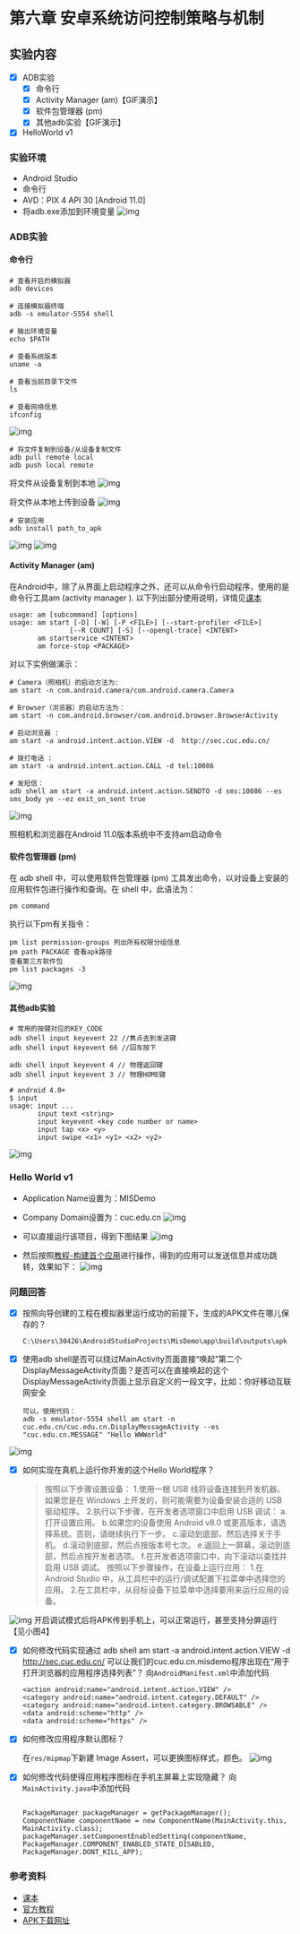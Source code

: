 # 第六章 安卓系统访问控制策略与机制

## 实验内容
- [x] ADB实验
    + [x] 命令行
    + [x] Activity Manager (am)【GIF演示】
    + [x] 软件包管理器 (pm)
    + [x] 其他adb实验【GIF演示】
- [x] HelloWorld v1

### 实验环境
- Android Studio
- 命令行
- AVD：PIX 4 API 30 [Android 11.0]
- 将adb.exe添加到环境变量
![img](img/将adb添加到环境变量.png)

### ADB实验

#### 命令行

```
# 查看开启的模拟器
adb devices

# 连接模拟器终端
adb -s emulator-5554 shell

# 输出环境变量
echo $PATH

# 查看系统版本
uname -a

# 查看当前目录下文件
ls

# 查看网络信息
ifconfig
```
![img](img/命令行实验基本命令.png)

```
# 将文件复制到设备/从设备复制文件
adb pull remote local
adb push local remote
```

将文件从设备复制到本地
![img](img/将文件从设备复制到本地.png)

将文件从本地上传到设备
![img](img/将文件从本地上传到设备.png)

```
# 安装应用
adb install path_to_apk
```
![img](img/安装应用.png)
![img](img/在模拟器中查看应用.png)

#### Activity Manager (am)

在Android中，除了从界面上启动程序之外，还可以从命令行启动程序，使用的是命令行工具am (activity manager ).
以下列出部分使用说明，详情见[课本](https://c4pr1c3.github.io/cuc-mis/chap0x06/exp.html#adb%E5%AE%9E%E9%AA%8C)
```
usage: am [subcommand] [options]
usage: am start [-D] [-W] [-P <FILE>] [--start-profiler <FILE>]
               [--R COUNT] [-S] [--opengl-trace] <INTENT>
       am startservice <INTENT>
       am force-stop <PACKAGE>
```

对以下实例做演示：

```
# Camera（照相机）的启动方法为:
am start -n com.android.camera/com.android.camera.Camera

# Browser（浏览器）的启动方法为：
am start -n com.android.browser/com.android.browser.BrowserActivity

# 启动浏览器 :
am start -a android.intent.action.VIEW -d  http://sec.cuc.edu.cn/

# 拨打电话 :
am start -a android.intent.action.CALL -d tel:10086

# 发短信：
adb shell am start -a android.intent.action.SENDTO -d sms:10086 --es sms_body ye --ez exit_on_sent true
```

![img](img/am命令.gif)

照相机和浏览器在Android 11.0版本系统中不支持am启动命令

#### 软件包管理器 (pm)

在 adb shell 中，可以使用软件包管理器 (pm) 工具发出命令，以对设备上安装的应用软件包进行操作和查询。在 shell 中，此语法为：
```
pm command
```

执行以下pm有关指令：

```
pm list permission-groups 列出所有权限分组信息
pm path PACKAGE 查看apk路径 
查看第三方软件包
pm list packages -3
```
![img](img/pm命令演示.png)

#### 其他adb实验

```
# 常用的按键对应的KEY_CODE
adb shell input keyevent 22 //焦点去到发送键
adb shell input keyevent 66 //回车按下

adb shell input keyevent 4 // 物理返回键
adb shell input keyevent 3 // 物理HOME键

# android 4.0+
$ input
usage: input ...
       input text <string>
       input keyevent <key code number or name>
       input tap <x> <y>
       input swipe <x1> <y1> <x2> <y2>
```
![img](img/其他adb命令.gif)


### Hello World v1
- Application Name设置为：MISDemo
- Company Domain设置为：cuc.edu.cn
![img](img/apk文件存放位置.png)

- 可以直接运行该项目，得到下图结果
![img](img/直接运行显示helloworld.png)

- 然后按照[教程-构建首个应用](https://developer.android.google.cn/training/basics/firstapp/building-ui)进行操作，得到的应用可以发送信息并成功跳转，效果如下：
![img](img/最终效果.gif)

### 问题回答

- [x] 按照向导创建的工程在模拟器里运行成功的前提下，生成的APK文件在哪儿保存的？
    ```
    C:\Users\30426\AndroidStudioProjects\MisDemo\app\build\outputs\apk
    ```

- [x] 使用adb shell是否可以绕过MainActivity页面直接“唤起”第二个DisplayMessageActivity页面？是否可以在直接唤起的这个DisplayMessageActivity页面上显示自定义的一段文字，比如：你好移动互联网安全
    ```
    可以，使用代码：
    adb -s emulator-5554 shell am start -n cuc.edu.cn/cuc.edu.cn.DisplayMessageActivity --es "cuc.edu.cn.MESSAGE" "Hello WWWorld"
    ```
![img](img/直接唤起第二个页面.png)

- [x] 如何实现在真机上运行你开发的这个Hello World程序？
    >按照以下步骤设置设备：
    1.使用一根 USB 线将设备连接到开发机器。如果您是在 Windows 上开发的，则可能需要为设备安装合适的 USB 驱动程序。
    2.执行以下步骤，在开发者选项窗口中启用 USB 调试：
        a.打开设置应用。
        b.如果您的设备使用 Android v8.0 或更高版本，请选择系统。否则，请继续执行下一步。
        c.滚动到底部，然后选择关于手机。
        d.滚动到底部，然后点按版本号七次。
        e.返回上一屏幕，滚动到底部，然后点按开发者选项。
        f.在开发者选项窗口中，向下滚动以查找并启用 USB 调试。
    按照以下步骤操作，在设备上运行应用：
    1.在 Android Studio 中，从工具栏中的运行/调试配置下拉菜单中选择您的应用。
    2.在工具栏中，从目标设备下拉菜单中选择要用来运行应用的设备。

![img](img/手机运行图.jpg)
开启调试模式后将APK传到手机上，可以正常运行，甚至支持分屏运行【见小图4】




- [x] 如何修改代码实现通过 adb shell am start -a android.intent.action.VIEW -d http://sec.cuc.edu.cn/ 可以让我们的cuc.edu.cn.misdemo程序出现在“用于打开浏览器的应用程序选择列表”？
    向`AndroidManifest.xml`中添加代码
    ```
    <action android:name="android.intent.action.VIEW" />
    <category android:name="android.intent.category.DEFAULT" />
    <category android:name="android.intent.category.BROWSABLE" />
    <data android:scheme="http" />
    <data android:scheme="https" />
    ```

- [x] 如何修改应用程序默认图标？
    
    在`res/mipmap`下新建 Image Assert，可以更换图标样式，颜色。
    ![img](img/更换misdemo的颜色.png)


- [x] 如何修改代码使得应用程序图标在手机主屏幕上实现隐藏？
    向`MainActivity.java`中添加代码
    ```

    PackageManager packageManager = getPackageManager();
    ComponentName componentName = new ComponentName(MainActivity.this, MainActivity.class);
    packageManager.setComponentEnabledSetting(componentName,
    PackageManager.COMPONENT_ENABLED_STATE_DISABLED, PackageManager.DONT_KILL_APP);
    ```

### 参考资料
- [课本](https://c4pr1c3.github.io/cuc-mis/chap0x06/exp.html#adb%E5%AE%9E%E9%AA%8C)
- [官方教程](https://developer.android.google.cn/training/basics/firstapp/running-app)
- [APK下载网址](https://androidappsapk.co/download/com.rovio.angrybirdsrio/d15a76fe5efd624420909e1f9e6df262/)